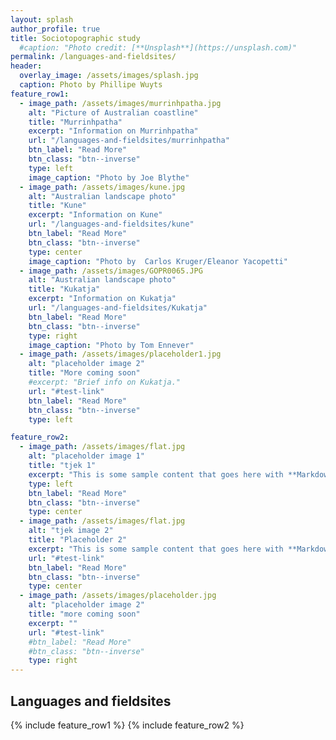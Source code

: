 ```yaml
---
layout: splash
author_profile: true
title: Sociotopographic study
  #caption: "Photo credit: [**Unsplash**](https://unsplash.com)"
permalink: /languages-and-fieldsites/
header:
  overlay_image: /assets/images/splash.jpg
  caption: Photo by Phillipe Wuyts
feature_row1:
  - image_path: /assets/images/murrinhpatha.jpg
    alt: "Picture of Australian coastline"
    title: "Murrinhpatha"
    excerpt: "Information on Murrinhpatha"
    url: "/languages-and-fieldsites/murrinhpatha"
    btn_label: "Read More"
    btn_class: "btn--inverse"
    type: left
    image_caption: "Photo by Joe Blythe"
  - image_path: /assets/images/kune.jpg
    alt: "Australian landscape photo"
    title: "Kune"
    excerpt: "Information on Kune"
    url: "/languages-and-fieldsites/kune"
    btn_label: "Read More"
    btn_class: "btn--inverse"
    type: center
    image_caption: "Photo by  Carlos Kruger/Eleanor Yacopetti"
  - image_path: /assets/images/GOPR0065.JPG
    alt: "Australian landscape photo"
    title: "Kukatja"
    excerpt: "Information on Kukatja"
    url: "/languages-and-fieldsites/Kukatja"
    btn_label: "Read More"
    btn_class: "btn--inverse"
    type: right
    image_caption: "Photo by Tom Ennever"
  - image_path: /assets/images/placeholder1.jpg
    alt: "placeholder image 2"
    title: "More coming soon"
    #excerpt: "Brief info on Kukatja."
    url: "#test-link"
    btn_label: "Read More"
    btn_class: "btn--inverse"
    type: left

feature_row2:
  - image_path: /assets/images/flat.jpg
    alt: "placeholder image 1"
    title: "tjek 1"
    excerpt: "This is some sample content that goes here with **Markdown** formatting."
    type: left
    btn_label: "Read More"
    btn_class: "btn--inverse"
    type: center
  - image_path: /assets/images/flat.jpg
    alt: "tjek image 2"
    title: "Placeholder 2"
    excerpt: "This is some sample content that goes here with **Markdown** formatting."
    url: "#test-link"
    btn_label: "Read More"
    btn_class: "btn--inverse"
    type: center
  - image_path: /assets/images/placeholder.jpg
    alt: "placeholder image 2"
    title: "more coming soon"
    excerpt: ""
    url: "#test-link"
    #btn_label: "Read More"
    #btn_class: "btn--inverse"
    type: right
---
```

## Languages and fieldsites
{% include feature_row1 %}
{% include feature_row2 %}

<!-- When more languages are added add {% include feature_row2 %}. -->
